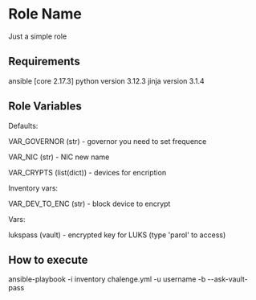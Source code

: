 Role Name
=========

Just a simple role

Requirements
------------
ansible [core 2.17.3]
python version 3.12.3
jinja version 3.1.4

Role Variables
--------------
Defaults:

VAR_GOVERNOR (str) - governor you need to set frequence

VAR_NIC (str) - NIC new name

VAR_CRYPTS (list(dict)) - devices for encription

Inventory vars:

VAR_DEV_TO_ENC (str) - block device to encrypt

Vars:

lukspass (vault) - encrypted key for LUKS (type 'parol' to access)

How to execute
------------
ansible-playbook -i inventory chalenge.yml -u username -b --ask-vault-pass
